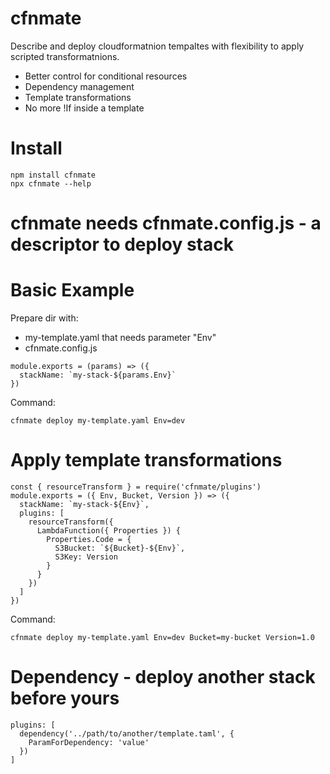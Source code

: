 # cfnmate

Describe and deploy cloudformatnion tempaltes with flexibility to apply scripted transformatnions.

- Better control for conditional resources
- Dependency management
- Template transformations
- No more !If inside a template

# Install
```
npm install cfnmate
npx cfnmate --help
```
# cfnmate needs cfnmate.config.js - a descriptor to deploy stack

# Basic Example 
Prepare dir with:
  - my-template.yaml that needs parameter "Env"
  - cfnmate.config.js
```
module.exports = (params) => ({
  stackName: `my-stack-${params.Env}`
})
```
Command:
```
cfnmate deploy my-template.yaml Env=dev
```

# Apply template transformations
```
const { resourceTransform } = require('cfnmate/plugins')
module.exports = ({ Env, Bucket, Version }) => ({
  stackName: `my-stack-${Env}`,
  plugins: [
    resourceTransform({
      LambdaFunction({ Properties }) {
        Properties.Code = {
          S3Bucket: `${Bucket}-${Env}`,
          S3Key: Version
        }
      }
    })
  ]
})
```
Command:
```
cfnmate deploy my-template.yaml Env=dev Bucket=my-bucket Version=1.0
```

# Dependency - deploy another stack before yours
```
plugins: [
  dependency('../path/to/another/template.taml', {
    ParamForDependency: 'value'
  })
]
```

